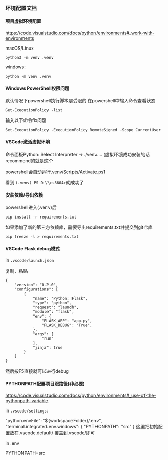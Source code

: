 ### 环境配置文档

#### 项目虚拟环境配置

https://code.visualstudio.com/docs/python/environments#_work-with-environments

macOS/Linux

`python3 -m venv .venv`

windows:

`python -m venv .venv`

#### Windows PowerShell权限问题

默认情况下powershell执行脚本是受限的
在powershell中输入命令查看状态

`Get-ExecutionPolicy -list`

输入以下命令fix问题

`Set-ExecutionPolicy -ExecutionPolicy RemoteSigned -Scope CurrentUser`

#### VSCode激活虚拟环境

命令面板Python: Select Interpreter -> ./venv.... (虚拟环境成功安装的话recommend的就是这个

powershell会自动运行.venv/Scripts/Activate.ps1

看到 `(.venv) PS D:\\cs3604>`就成功了

#### 安装依赖/导出依赖

powershell进入(.venv)后

`pip install -r requirements.txt`

如果添加了新的第三方依赖库，需要导出requirements.txt并提交到git仓库

`pip freeze -l > requirements.txt`

#### VSCode Flask debug模式

in `.vscode/launch.json`

复制，粘贴

```
{
    "version": "0.2.0",
    "configurations": [
        {
            "name": "Python: Flask",
            "type": "python",
            "request": "launch",
            "module": "flask",
            "env": {
                "FLASK_APP": "app.py",
                "FLASK_DEBUG": "True",
            },
            "args": [
                "run"
            ],
            "jinja": true
        }
    ]
}
```

然后按F5直接就可以进行debug

#### PYTHONPATH配置项目跟路径(非必要)

https://code.visualstudio.com/docs/python/environments#_use-of-the-pythonpath-variable

in `.vscode/settings`:

"python.envFile": "${workspaceFolder}/.env",
"terminal.integrated.env.windows": {
  "PYTHONPATH": "src"
}
这里把初始配置放在.vscode.default/ 覆盖到.vscode/即可

in .env

PYTHONPATH=src